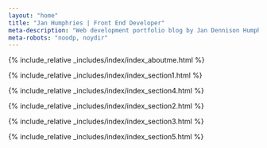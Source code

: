 ```yaml
---
layout: "home"
title: "Jan Humphries | Front End Developer"
meta-description: "Web development portfolio blog by Jan Dennison Humphries"
meta-robots: "noodp, noydir"
---
```


<!-- About me -->
{% include_relative _includes/index/index_aboutme.html %}

<!-- Beautiful -->
{% include_relative _includes/index/index_section1.html %}

<!-- Performant -->
{% include_relative _includes/index/index_section4.html %}

<!-- Responsive -->
{% include_relative _includes/index/index_section2.html %}

<!-- Accessible -->
{% include_relative _includes/index/index_section3.html %}

<!-- More -->
{% include_relative _includes/index/index_section5.html %}
